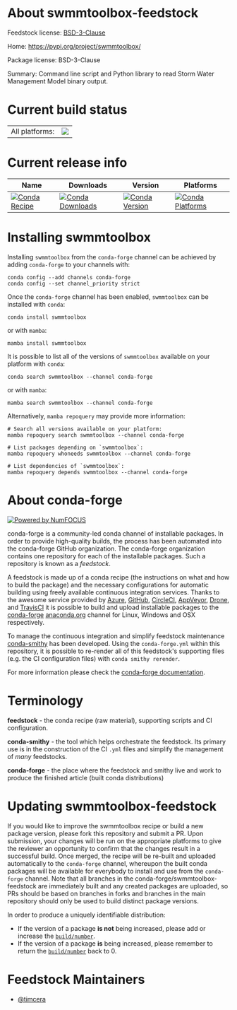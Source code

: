 About swmmtoolbox-feedstock
===========================

Feedstock license: [BSD-3-Clause](https://github.com/conda-forge/swmmtoolbox-feedstock/blob/main/LICENSE.txt)

Home: https://pypi.org/project/swmmtoolbox/

Package license: BSD-3-Clause

Summary: Command line script and Python library to read Storm Water Management Model binary output.

Current build status
====================


<table><tr><td>All platforms:</td>
    <td>
      <a href="https://dev.azure.com/conda-forge/feedstock-builds/_build/latest?definitionId=18934&branchName=main">
        <img src="https://dev.azure.com/conda-forge/feedstock-builds/_apis/build/status/swmmtoolbox-feedstock?branchName=main">
      </a>
    </td>
  </tr>
</table>

Current release info
====================

| Name | Downloads | Version | Platforms |
| --- | --- | --- | --- |
| [![Conda Recipe](https://img.shields.io/badge/recipe-swmmtoolbox-green.svg)](https://anaconda.org/conda-forge/swmmtoolbox) | [![Conda Downloads](https://img.shields.io/conda/dn/conda-forge/swmmtoolbox.svg)](https://anaconda.org/conda-forge/swmmtoolbox) | [![Conda Version](https://img.shields.io/conda/vn/conda-forge/swmmtoolbox.svg)](https://anaconda.org/conda-forge/swmmtoolbox) | [![Conda Platforms](https://img.shields.io/conda/pn/conda-forge/swmmtoolbox.svg)](https://anaconda.org/conda-forge/swmmtoolbox) |

Installing swmmtoolbox
======================

Installing `swmmtoolbox` from the `conda-forge` channel can be achieved by adding `conda-forge` to your channels with:

```
conda config --add channels conda-forge
conda config --set channel_priority strict
```

Once the `conda-forge` channel has been enabled, `swmmtoolbox` can be installed with `conda`:

```
conda install swmmtoolbox
```

or with `mamba`:

```
mamba install swmmtoolbox
```

It is possible to list all of the versions of `swmmtoolbox` available on your platform with `conda`:

```
conda search swmmtoolbox --channel conda-forge
```

or with `mamba`:

```
mamba search swmmtoolbox --channel conda-forge
```

Alternatively, `mamba repoquery` may provide more information:

```
# Search all versions available on your platform:
mamba repoquery search swmmtoolbox --channel conda-forge

# List packages depending on `swmmtoolbox`:
mamba repoquery whoneeds swmmtoolbox --channel conda-forge

# List dependencies of `swmmtoolbox`:
mamba repoquery depends swmmtoolbox --channel conda-forge
```


About conda-forge
=================

[![Powered by
NumFOCUS](https://img.shields.io/badge/powered%20by-NumFOCUS-orange.svg?style=flat&colorA=E1523D&colorB=007D8A)](https://numfocus.org)

conda-forge is a community-led conda channel of installable packages.
In order to provide high-quality builds, the process has been automated into the
conda-forge GitHub organization. The conda-forge organization contains one repository
for each of the installable packages. Such a repository is known as a *feedstock*.

A feedstock is made up of a conda recipe (the instructions on what and how to build
the package) and the necessary configurations for automatic building using freely
available continuous integration services. Thanks to the awesome service provided by
[Azure](https://azure.microsoft.com/en-us/services/devops/), [GitHub](https://github.com/),
[CircleCI](https://circleci.com/), [AppVeyor](https://www.appveyor.com/),
[Drone](https://cloud.drone.io/welcome), and [TravisCI](https://travis-ci.com/)
it is possible to build and upload installable packages to the
[conda-forge](https://anaconda.org/conda-forge) [anaconda.org](https://anaconda.org/)
channel for Linux, Windows and OSX respectively.

To manage the continuous integration and simplify feedstock maintenance
[conda-smithy](https://github.com/conda-forge/conda-smithy) has been developed.
Using the ``conda-forge.yml`` within this repository, it is possible to re-render all of
this feedstock's supporting files (e.g. the CI configuration files) with ``conda smithy rerender``.

For more information please check the [conda-forge documentation](https://conda-forge.org/docs/).

Terminology
===========

**feedstock** - the conda recipe (raw material), supporting scripts and CI configuration.

**conda-smithy** - the tool which helps orchestrate the feedstock.
                   Its primary use is in the construction of the CI ``.yml`` files
                   and simplify the management of *many* feedstocks.

**conda-forge** - the place where the feedstock and smithy live and work to
                  produce the finished article (built conda distributions)


Updating swmmtoolbox-feedstock
==============================

If you would like to improve the swmmtoolbox recipe or build a new
package version, please fork this repository and submit a PR. Upon submission,
your changes will be run on the appropriate platforms to give the reviewer an
opportunity to confirm that the changes result in a successful build. Once
merged, the recipe will be re-built and uploaded automatically to the
`conda-forge` channel, whereupon the built conda packages will be available for
everybody to install and use from the `conda-forge` channel.
Note that all branches in the conda-forge/swmmtoolbox-feedstock are
immediately built and any created packages are uploaded, so PRs should be based
on branches in forks and branches in the main repository should only be used to
build distinct package versions.

In order to produce a uniquely identifiable distribution:
 * If the version of a package **is not** being increased, please add or increase
   the [``build/number``](https://docs.conda.io/projects/conda-build/en/latest/resources/define-metadata.html#build-number-and-string).
 * If the version of a package **is** being increased, please remember to return
   the [``build/number``](https://docs.conda.io/projects/conda-build/en/latest/resources/define-metadata.html#build-number-and-string)
   back to 0.

Feedstock Maintainers
=====================

* [@timcera](https://github.com/timcera/)

